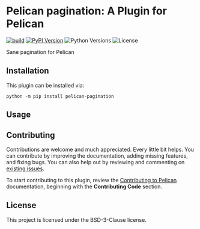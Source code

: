 Pelican pagination: A Plugin for Pelican
====================================================

[![build](https://github.com/bryanwweber/pelican-pagination/actions/workflows/main.yml/badge.svg)](https://github.com/bryanwweber/pelican-pagination/actions/workflows/main.yml)
[![PyPI Version](https://img.shields.io/pypi/v/pelican-pagination)](https://pypi.org/project/pelican-pagination/)
![Python Versions](https://img.shields.io/pypi/pyversions/pelican-pagination)
![License](https://img.shields.io/pypi/l/pelican-pagination?color=blue)

Sane pagination for Pelican

Installation
------------

This plugin can be installed via:

```shell
python -m pip install pelican-pagination
```

Usage
-----


Contributing
------------

Contributions are welcome and much appreciated. Every little bit helps. You can contribute by improving the documentation, adding missing features, and fixing bugs. You can also help out by reviewing and commenting on [existing issues][].

To start contributing to this plugin, review the [Contributing to Pelican][] documentation, beginning with the **Contributing Code** section.

[existing issues]: https://github.com/bryanwweber/pelican-pagination/issues
[Contributing to Pelican]: https://docs.getpelican.com/en/latest/contribute.html

License
-------

This project is licensed under the BSD-3-Clause license.

